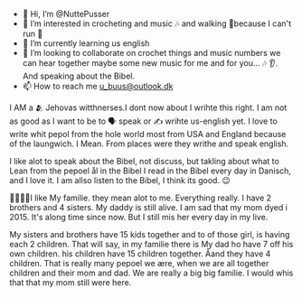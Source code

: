 - 👋 Hi, I’m @NuttePusser
- 👀 I’m interested in crocheting and music 🎶 and walking 🚶because I can't run 🏃
- 🌱 I’m currently learning us english 
- 💞️ I’m looking to collaborate on crochet things and music numbers we can hear together maybe some new music for me and for you... 🎶 👂. And speaking about the Bibel. 
- 📫 How to reach me u_buus@outlook.dk 

<!---
NuttePusser/NuttePusser is a ✨ special ✨ repository because its `README.md` (this file) appears on your GitHub profile.
You can click the Preview link to take a look at your changes.

--->
I AM a 🫂 Jehovas witthnerses.I dont now about I wrihte this right.
I am not as good as I want to be to 🗣️ speak or ✍️ wrihte us-english yet.
I love to write whit pepol from the hole world most from USA and England because of the laungwich.
I Mean. From places were they writhe and speak english.

I like alot to speak about the Bibel, not discuss, but takling about what to Lean from the pepoel ål in the Bibel
I read in the Bibel every day in Danisch, and I love it.
I am allso listen to the Bibel, I think its good. 😉

👨‍👩‍👧‍👦I like My familie. they mean alot to me. Everything really.
I have 2 brothers and 4 sisters. My daddy is still alive. I am sad that my mom dyed i 2015. It's along time since now. But I still mis her every day in my live. 

My sisters and brothers have 15 kids together and to of those girl, is having each 2 children.
That will say, in my familie there is My dad ho have 7 off his own children. his children have 15 children together. Åand they have 4 children. That is really many pepoel we ære, when we are all together children and their mom and dad.
We are really a big big familie. I would whis that that my mom still were here.

